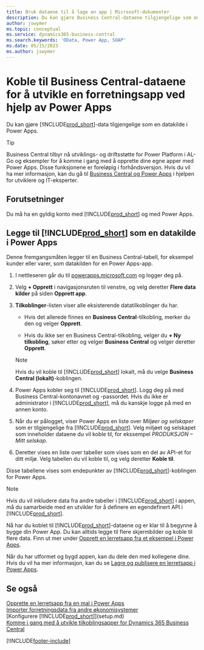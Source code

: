 ```yaml
---
title: Bruk dataene til å lage en app | Microsoft-dokumenter
description: Du kan gjøre Business Central-dataene tilgjengelige som en datakilde og angi en OData-URL-adresse til webtjenestene dine for å utvikle en forretningsapp ved hjelp av Power Apps.
author: jswymer
ms.topic: conceptual
ms.service: dynamics365-business-central
ms.search.keywords: 'OData, Power App, SOAP'
ms.date: 05/15/2023
ms.author: jswymer
---
```

# Koble til Business Central-dataene for å utvikle en forretningsapp ved hjelp av Power Apps

Du kan gjøre [!INCLUDE[prod_short](includes/prod_short.md)]-data tilgjengelige som en datakilde i Power Apps.  

> [!TIP]  
> Business Central tilbyr nå utviklings- og driftsstøtte for Power Platform i AL-Go og eksempler for å komme i gang med å opprette dine egne apper med Power Apps. Disse funksjonene er foreløpig i forhåndsversjon. Hvis du vil ha mer informasjon, kan du gå til [Business Central og Power Apps](/dynamics365/business-central/dev-itpro/powerplatform/power-apps-overview) i hjelpen for utviklere og IT-eksperter.

## Forutsetninger

Du må ha en gyldig konto med [!INCLUDE[prod_short](includes/prod_short.md)] og med Power Apps.  

## Legge til [!INCLUDE[prod_short](includes/prod_short.md)] som en datakilde i Power Apps

Denne fremgangsmåten legger til en Business Central-tabell, for eksempel kunder eller varer, som datakilden for en Power Apps-app.

1. I nettleseren går du til [powerapps.microsoft.com](https://powerapps.microsoft.com/) og logger deg på.
2. Velg **+ Opprett** i navigasjonsruten til venstre, og velg deretter **Flere data kilder** på siden **Opprett app**.
  
   <!-- This step opens Power Apps canavs. On first sign-in, you must specify the country/region.  -->
3. **Tilkoblinger**-listen viser alle eksisterende datatilkoblinger du har.

   - Hvis det allerede finnes en **Business Central**-tilkobling, merker du den og velger **Opprett**.

   - Hvis du ikke ser en Business Central-tilkobling, velger du **+ Ny tilkobling**, søker etter og velger **Business Central** og velger deretter **Opprett**.

   > [!NOTE]
   > Hvis du vil koble til [!INCLUDE[prod_short](includes/prod_short.md)] lokalt, må du velge **Business Central (lokalt)**-koblingen.  
  
4. Power Apps kobler seg til [!INCLUDE[prod_short](includes/prod_short.md)]. Logg deg på med Business Central-kontonavnet og -passordet. Hvis du ikke er administrator i [!INCLUDE[prod_short](includes/prod_short.md)], må du kanskje logge på med en annen konto.  
5. Når du er pålogget, viser Power Apps en liste over *Miljøer og selskaper* som er tilgjengelige fra [!INCLUDE[prod_short](includes/prod_short.md)]. Velg miljøet og selskapet som inneholder dataene du vil koble til, for ekssempel *PRODUKSJON – Mitt selskap*.  
6. Deretter vises en liste over tabeller som vises som en del av API-et for ditt miljø. Velg tabellen du vil koble til, og velg deretter **Koble til**.

Disse tabellene vises som endepunkter av [!INCLUDE[prod_short](includes/prod_short.md)]-koblingen for Power Apps.  

> [!NOTE]
> Hvis du vil inkludere data fra andre tabeller i [!INCLUDE[prod_short](includes/prod_short.md)] i appen, må du samarbeide med en utvikler for å definere en egendefinert API i [!INCLUDE[prod_short](includes/prod_short.md)].  

Nå har du koblet til [!INCLUDE[prod_short](includes/prod_short.md)]-dataene og er klar til å begynne å bygge din Power App. Du kan alltids legge til flere skjermbilder og koble til flere data. Finn ut mer under [Opprett en lerretsapp fra et eksempel i Power Apps](/powerapps/maker/canvas-apps/open-and-run-a-sample-app).  

Når du har utformet og bygd appen, kan du dele den med kollegene dine. Hvis du vil ha mer informasjon, kan du se [Lagre og publisere en lerretsapp i Power Apps](/powerapps/maker/canvas-apps/save-publish-app).  

<!--
## Sample apps to get started

As a preview version, Business Central offers several sample apps that you can use as a starting point for building your own apps that use Business Central data. These sample apps are available in the [Business Central Demos](https://github.com/BusinessCentralDemos) repo on GitHub. For a quick overview on the apps, go to [Power Apps samples for Business Central](/dynamics365/business-central/dev-itpro/powerplatform/power-apps-samples).

## Develop and maintain apps application lifecycle management

As an app developer, you may already be familiar with Business Central AL-Go. AL-Go is set of tools on GiHub that enables you to maintain professional DevOps processes for your Business Central AL projects. AL-Go supports source control and activities, like building, testing, and deploying. As a preview, Business Central now offers an Al-Go version that supports for Power Platform solutions. The preview, for example, includes workflows that let you push and pull Power Platfrom changes to and from enviroments. You can access the tools at [https://github.com/BusinessCentralDemos/AL-Go-PTE](https://github.com/BusinessCentralDemos/AL-Go-PTE). For more information, see [Application lifecycle management for Power Apps in Business Central](/dynamics365/business-central/dev-itpro/powerplatform/power-apps-alm).-->

## Se også

[Opprette en lerretsapp fra en mal i Power Apps](/powerapps/maker/canvas-apps/get-started-test-drive)  
[Importer forretningsdata fra andre økonomisystemer](across-import-data-configuration-packages.md)  
[Konfigurere [!INCLUDE[prod_short](includes/prod_short.md)]](setup.md)  
[Komme i gang med å utvikle tilkoblingsapper for Dynamics 365 Business Central](/dynamics365/business-central/dev-itpro/developer/devenv-develop-connect-apps)  

[!INCLUDE[footer-include](includes/footer-banner.md)]
